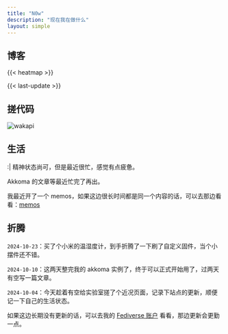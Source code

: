```yaml
---
title: "N0w"
description: "现在我在做什么"
layout: simple
---
```

## 博客
{{< heatmap >}}

{{< last-update >}}

## 搓代码
![wakapi](https://img.shields.io/endpoint?url=https%3A%2F%2Fwaka.grassblock.eu.org%2Fapi%2Fcompat%2Fshields%2Fv1%2Fgrassblock%2Finterval%3A30_days&style=flat-square&label=WakaTime%20last%2030d&color=cyan)

## 生活
:| 精神状态尚可，但是最近很忙，感觉有点疲惫。

Akkoma 的文章等最近忙完了再出。

我最近开了一个 memos，如果这边很长时间都是同一个内容的话，可以去那边看看：[memos](https://memos.grassblock.eu.org)

## 折腾
`2024-10-23`：买了个小米的温湿度计，到手折腾了一下刷了自定义固件，当个小摆件还不错。

`2024-10-10`：这两天整完我的 akkoma 实例了，终于可以正式开始用了，过两天有空写一篇文章。

`2024-10-04`：今天趁着有空给实验室搓了个近况页面，记录下站点的更新，顺便记一下自己的生活状态。

如果这边长期没有更新的话，可以去我的 [Fediverse 账户](https://portal.gb0.dev/me) 看看，那边更新会更勤一点。